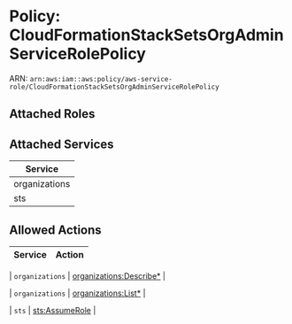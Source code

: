 # Policy: CloudFormationStackSetsOrgAdminServiceRolePolicy

ARN: `arn:aws:iam::aws:policy/aws-service-role/CloudFormationStackSetsOrgAdminServiceRolePolicy`

## Attached Roles

## Attached Services

| Service |
|---------|
| organizations |
| sts |

## Allowed Actions

| Service | Action |
|:-------:|--------|

| `organizations` | [organizations:Describe*](../actions.md#organizations:describeall) |

| `organizations` | [organizations:List*](../actions.md#organizations:listall) |

| `sts` | [sts:AssumeRole](../actions.md#sts:assumerole) |
